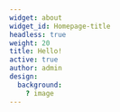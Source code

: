 ```yaml
---
widget: about
widget_id: Homepage-title
headless: true
weight: 20
title: Hello!
active: true
author: admin
design:
  background:
    ? image
---
```

